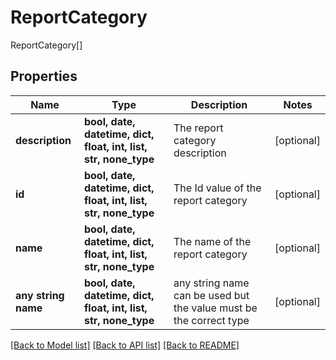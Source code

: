 # ReportCategory

ReportCategory[]

## Properties
Name | Type | Description | Notes
------------ | ------------- | ------------- | -------------
**description** | **bool, date, datetime, dict, float, int, list, str, none_type** | The report category description | [optional] 
**id** | **bool, date, datetime, dict, float, int, list, str, none_type** | The Id value of the report category | [optional] 
**name** | **bool, date, datetime, dict, float, int, list, str, none_type** | The name of the report category | [optional] 
**any string name** | **bool, date, datetime, dict, float, int, list, str, none_type** | any string name can be used but the value must be the correct type | [optional]

[[Back to Model list]](../README.md#documentation-for-models) [[Back to API list]](../README.md#documentation-for-api-endpoints) [[Back to README]](../README.md)


